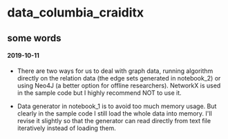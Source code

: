 # data_columbia_craiditx

## some words

#### 2019-10-11

- There are two ways for us to deal with graph data, running algorithm directly on the relation data (the edge sets generated in notebook_2) or using Neo4J (a better option for offline researchers). NetworkX is used in the sample code but I highly recommend NOT to use it.

- Data generator in notebook_1 is to avoid too much memory usage. But clearly in the sample code I still load the whole data into memory. I'll revise it slightly so that the generator can read directly from text file iteratively instead of loading them.